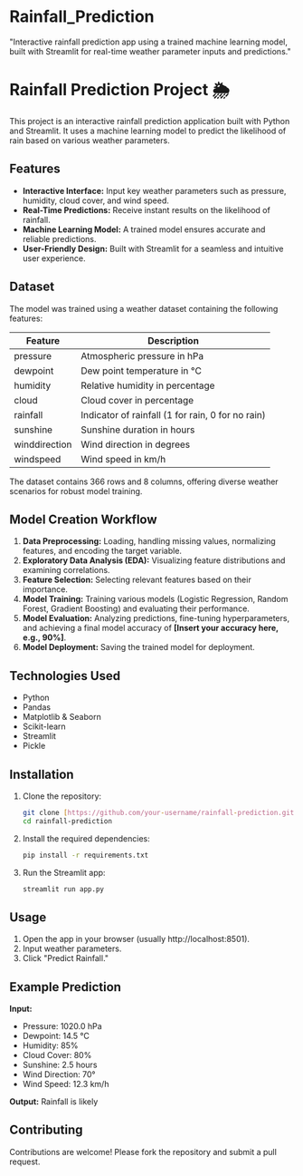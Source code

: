 # Rainfall_Prediction
"Interactive rainfall prediction app using a trained machine learning model, built with Streamlit for real-time weather parameter inputs and predictions."

# Rainfall Prediction Project 🌦️

This project is an interactive rainfall prediction application built with Python and Streamlit. It uses a machine learning model to predict the likelihood of rain based on various weather parameters.

## Features

*   **Interactive Interface:** Input key weather parameters such as pressure, humidity, cloud cover, and wind speed.
*   **Real-Time Predictions:** Receive instant results on the likelihood of rainfall.
*   **Machine Learning Model:** A trained model ensures accurate and reliable predictions.
*   **User-Friendly Design:** Built with Streamlit for a seamless and intuitive user experience.

## Dataset

The model was trained using a weather dataset containing the following features:

| Feature       | Description                                              |
|---------------|----------------------------------------------------------|
| pressure      | Atmospheric pressure in hPa                              |
| dewpoint      | Dew point temperature in °C                             |
| humidity      | Relative humidity in percentage                         |
| cloud         | Cloud cover in percentage                               |
| rainfall      | Indicator of rainfall (1 for rain, 0 for no rain)         |
| sunshine      | Sunshine duration in hours                                |
| winddirection | Wind direction in degrees                                 |
| windspeed     | Wind speed in km/h                                        |

The dataset contains 366 rows and 8 columns, offering diverse weather scenarios for robust model training.

## Model Creation Workflow

1.  **Data Preprocessing:** Loading, handling missing values, normalizing features, and encoding the target variable.
2.  **Exploratory Data Analysis (EDA):** Visualizing feature distributions and examining correlations.
3.  **Feature Selection:** Selecting relevant features based on their importance.
4.  **Model Training:** Training various models (Logistic Regression, Random Forest, Gradient Boosting) and evaluating their performance.
5.  **Model Evaluation:** Analyzing predictions, fine-tuning hyperparameters, and achieving a final model accuracy of **[Insert your accuracy here, e.g., 90%]**.
6.  **Model Deployment:** Saving the trained model for deployment.

## Technologies Used

*   Python
*   Pandas
*   Matplotlib & Seaborn
*   Scikit-learn
*   Streamlit
*   Pickle

## Installation

1.  Clone the repository:

    ```bash
    git clone [https://github.com/your-username/rainfall-prediction.git](https://github.com/your-username/rainfall-prediction.git)
    cd rainfall-prediction
    ```

2.  Install the required dependencies:

    ```bash
    pip install -r requirements.txt
    ```

3.  Run the Streamlit app:

    ```bash
    streamlit run app.py
    ```

## Usage

1.  Open the app in your browser (usually http://localhost:8501).
2.  Input weather parameters.
3.  Click "Predict Rainfall."

## Example Prediction

**Input:**

*   Pressure: 1020.0 hPa
*   Dewpoint: 14.5 °C
*   Humidity: 85%
*   Cloud Cover: 80%
*   Sunshine: 2.5 hours
*   Wind Direction: 70°
*   Wind Speed: 12.3 km/h

**Output:** Rainfall is likely

## Contributing

Contributions are welcome! Please fork the repository and submit a pull request.

